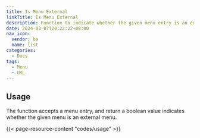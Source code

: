 ```yaml
---
title: Is Menu External
linkTitle: Is Menu External
description: Function to indicate whether the given menu entry is an external menu.
date: 2024-03-07T20:22:22+08:00
nav_icon:
  vendor: bs
  name: list
categories:
  - Docs
tags:
  - Menu
  - URL
---
```


## Usage

The function accepts a menu entry, and return a boolean value indicates whether the given menu is an external menu.

{{< page-resource-content "codes/usage" >}}

